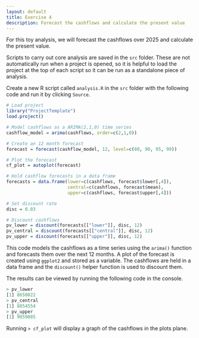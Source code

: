 ```yaml
---
layout: default
title: Exercise 4
description: Forecast the cashflows and calculate the present value
---
```


For this toy analysis, we will forecast the cashflows over 2025 and calculate the present value.

Scripts to carry out core analysis are saved in the `src` folder.  These are not automatically run when a project is opened, so it is helpful to load the project at the top of each script so it can be run as a standalone piece of analysis.

Create a new R script called `analysis.R` in the `src` folder with the following code and run it by clicking `Source`.

```R
# Load project
library("ProjectTemplate")
load.project()

# Model cashflows as a ARIMA(2,1,0) time series
cashflow_model = arima(cashflows, order=c(2,1,0))

# Create an 12 month forecast
forecast = forecast(cashflow_model, 12, level=c(80, 90, 95, 99))

# Plot the forecast
cf_plot = autoplot(forecast)

# Hold cashflow forecasts in a data frame
forecasts = data.frame(lower=c(cashflows, forecast$lower[,4]),
                       central=c(cashflows, forecast$mean),
                       upper=c(cashflows, forecast$upper[,4]))

# Set discount rate
disc = 0.03

# Discount cashflows
pv_lower = discount(forecasts[["lower"]], disc, 12)
pv_central = discount(forecasts[["central"]], disc, 12)
pv_upper = discount(forecasts[["upper"]], disc, 12)
```

This code models the cashflows as a time series using the `arima()` function and forecasts them over the next 12 months.  A plot of the forecast is created using `ggplot2` and stored as a variable.  The cashflows are held in a data frame and the `discount()` helper function is used to discount them.

The results can be viewed by running the following code in the console.

```R
> pv_lower
[1] 8650022
> pv_central
[1] 8854554
> pv_upper
[1] 9059085
```

Running `> cf_plot` will display a graph of the cashflows in the plots plane.
